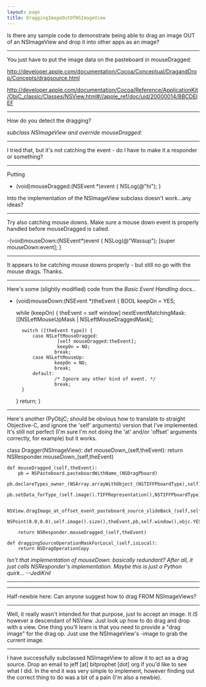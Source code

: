 ```yaml
---
layout: page
title: DraggingImageOutOfNSImageView
---
```


Is there any sample code to demonstrate being able to drag an image OUT of an NSImageView and drop it into other apps as an image?

----

You just have to put the image data on the pasteboard in mouseDragged:

http://developer.apple.com/documentation/Cocoa/Conceptual/DragandDrop/Concepts/dragsource.html

http://developer.apple.com/documentation/Cocoa/Reference/ApplicationKit/ObjC_classic/Classes/NSView.html#//apple_ref/doc/uid/20000014/BBCDEIEF

----

How do you detect the dragging?

*subclass NSImageView and override     mouseDragged:*

----

I tried that, but it's not catching the event - do I have to make it a responder or something? 

----

Putting

- (void)mouseDragged:(NSEvent *)event
{
	NSLog(@"hi");
}

Into the implementation of the NSImageView subclass doesn't work...any ideas?

----

Try also catching mouse downs. Make sure a mouse down event is properly handled before mouseDragged is called.

    
-(void)mouseDown:(NSEvent*)event {
    NSLog(@"Wassup");
    [super mouseDown:event];
}


----

It appears to be catching mouse downs properly - but still no go with the mouse drags.  Thanks.

----
Here's some (slightly modified) code from the *Basic Event Handling* docs...

    

- (void)mouseDown:(NSEvent *)theEvent
{
    BOOL keepOn = YES;

    while (keepOn) {
        theEvent = self window] nextEventMatchingMask: [[NSLeftMouseUpMask |
                NSLeftMouseDraggedMask];

        switch ([theEvent type]) {
            case NSLeftMouseDragged:
                     [self mouseDragged:theEvent];
                     keepOn = NO;
                    break;
            case NSLeftMouseUp:
                    keepOn = NO;
                    break;
            default:
                    /* Ignore any other kind of event. */
                    break;
        }
    }
    return;
}


----

Here's another (PyObjC; should be obvious how to translate to straight Objective-C, and ignore the 'self' arguments) version that I've implemented. It's still not perfect (I'm sure I'm not doing the 'at' and/or 'offset' arguments correctly, for example) but it works.

    

class Dragger(NSImageView):
    def mouseDown_(self,theEvent):
        return NSResponder.mouseDown_(self,theEvent)
    
    def mouseDragged_(self,theEvent):
        pb = NSPasteboard.pasteboardWithName_(NSDragPboard)
        pb.declareTypes_owner_(NSArray.arrayWithObject_(NSTIFFPboardType),self)
        pb.setData_forType_(self.image().TIFFRepresentation(),NSTIFFPboardType)
        
        NSView.dragImage_at_offset_event_pasteboard_source_slideBack_(self,self.image(),
            NSPoint(0.0,0.0),self.image().size(),theEvent,pb,self.window(),objc.YES)

        return NSResponder.mouseDragged_(self,theEvent)
    
    def draggingSourceOperationMaskForLocal_(self,isLocal):
        return NSDragOperationCopy



*Isn't that implementation of     mouseDown: basically redundant? After all, it just calls NSResponder's implementation. Maybe this is just a Python quirk... --JediKnil*

----

----

Half-newbie here: Can anyone suggest how to drag FROM NSImageViews?

----

Well, it really wasn't intended for that purpose, just to accept an image. It *IS* however a descendant of NSView. Just look up how to do drag and drop with a view. One thing you'll learn is that you need to provide a "drag image" for the drag op. Just use the NSImageView's -image to grab the current image.

----

I have successfully subclassed NSImageView to allow it to act as a drag source. Drop an email to jeff [at] bitprophet [dot] org if you'd like to see what I did. In the end it was very simple to implement, however finding out the correct thing to do was a bit of a pain (I'm also a newbie).

